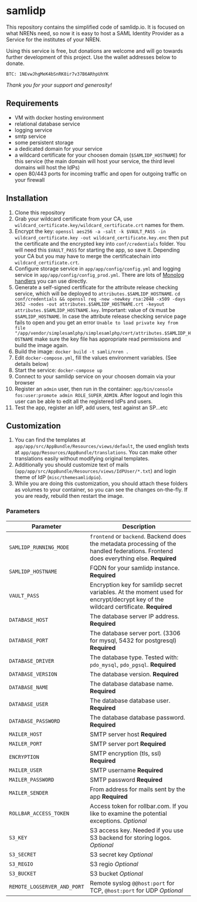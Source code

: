 # samlidp

This repository contains the simplified code of samlidp.io. It is focused on what NRENs need, so now it is easy to host a SAML Identity Provider as a Service for the institutes of your NREN.

Using this service is free, but donations are welcome and will go towards further development of this project. Use the wallet addresses below to donate.

	BTC: 1NEvwJhgMeK4bSnRK8ir7v37B6ARhpUhYK

*Thank you for your support and generosity!*

## Requirements

* VM with docker hosting environment
* relational database service
* logging service
* smtp service
* some persistent storage
* a dedicated domain for your service
* a wildcard certificate for your choosen domain (`$SAMLIDP_HOSTNAME`) for this service (the main domain will host your service, the third level domains will host the IdPs)
* open 80/443 ports for incoming traffic and open for outgoing traffic on your firewall

## Installation

1. Clone this repository
1. Grab your wildcard certificate from your CA, use `wildcard_certificate.key/wildcard_certificate.crt` names for them.
1. Encrypt the key: `openssl aes256 -a -salt -k $VAULT_PASS -in wildcard_certificate.key -out wildcard_certificate.key.enc`
then put the certificate and the encrypted key into `conf/credentials` folder. You will need this `$VAULT_PASS` for starting the app, so save it. Depending your CA but you may have to merge the certificatechain into `wildcard_certificate.crt`.
1. Configure storage service in `app/app/config/config.yml` and logging service in `app/app/config/config_prod.yml`. There are lots of [Monolog handlers](https://github.com/Seldaek/monolog/tree/master/src/Monolog/Handler) you can use directly.
1. Generate a self-signed certificate for the attribute release checking service, which will be deployed to `attributes.$SAMLIDP_HOSTNAME`. `cd conf/credentials && openssl req -new -newkey rsa:2048 -x509 -days 3652 -nodes -out attributes.$SAMLIDP_HOSTNAME.crt -keyout attributes.$SAMLIDP_HOSTNAME.key`. Important: value of `CN` must be `$SAMLIDP_HOSTNAME`. In case the attribute release checking service page fails to open and you get an error `Unable to load private key from file "/app/vendor/simplesamlphp/simplesamlphp/cert/attributes.$SAMLIDP_HOSTNAME` make sure the key file has appropriate read permissions and build the image again.
1. Build the image: `docker build -t samli/nren .`
1. Edit `docker-compose.yml`, fill the values environment variables. (See details below)
1. Start the service: `docker-compose up`
1. Connect to your samlidp service on your choosen domain via your browser
1. Register an `admin` user, then run in the container: `app/bin/console fos:user:promote admin ROLE_SUPER_ADMIN`. After logout and login this user can be able to edit all the registered IdPs and users.
1. Test the app, register an IdP, add users, test against an SP...etc

## Customization

1. You can find the templates at `app/app/src/AppBundle/Resources/views/default`, the used english texts at `app/app/Resources/AppBundle/translations`. You can make other translations easily without modifying original templates.
1. Additionally you should customize text of mails (`app/app/src/AppBundle/Resources/views/IdPUser/*.txt`) and login theme of IdP (`misc/themesamlidpio`).
1. While you are doing this customization, you should attach these folders as volumes to your container, so you can see the changes on-the-fly. If you are ready, rebuild then restart the image.

### Parameters

| Parameter | Description |
|-----------|-------------|
| `SAMLIDP_RUNNING_MODE` | `frontend` or `backend`. Backend does the metadata processing of the handled federations. Frontend does everything else. **Required** |
| `SAMLIDP_HOSTNAME` | FQDN for your samlidp instance. **Required** |
| `VAULT_PASS` | Encryption key for samlidp secret variables. At the moment used for encrypt/decrypt key of the wildcard certificate.  **Required** |
| `DATABASE_HOST` | The database server IP address. **Required** |
| `DATABASE_PORT` | The database server port. (3306 for mysql, 5432 for postgresql) **Required** |
| `DATABASE_DRIVER` | The database type. Tested with: `pdo_mysql`, `pdo_pgsql`. **Required**|
| `DATABASE_VERSION` | The database version. **Required** |
| `DATABASE_NAME` | The database database name. **Required** |
| `DATABASE_USER` | The database database user. **Required** |
| `DATABASE_PASSWORD` | The database database password.  **Required** |
| `MAILER_HOST` | SMTP server host **Required**|
| `MAILER_PORT` | SMTP server port **Required**|
| `ENCRYPTION` | SMTP encryption (tls, ssl) **Required**|
| `MAILER_USER` | SMTP username **Required**|
| `MAILER_PASSWORD` | SMTP password **Required**|
| `MAILER_SENDER` | From address for mails sent by the app **Required**|
| `ROLLBAR_ACCESS_TOKEN` | Access token for rollbar.com. If you like to examine the potential exceptions. *Optional*|
| `S3_KEY` | S3 access key. Needed if you use S3 backend for storing logos.  *Optional*|
| `S3_SECRET` | S3 secret key *Optional*|
| `S3_REGIO` | S3 regio *Optional*|
| `S3_BUCKET` | S3 bucket *Optional*|
| `REMOTE_LOGSERVER_AND_PORT` | Remote syslog `@@host:port` for TCP, `@host:port` for UDP *Optional*|


